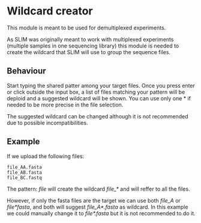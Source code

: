 # Wildcard creator

This module is meant to be used for demultiplexed experiments.

As SLIM was originally meant to work with multiplexed experiments (multiple samples in one sequencing library) this module is needed to create the wildcard that SLIM will use to group the sequence files.

## Behaviour

Start typing the shared patter among your target files. Once you press enter or click outside the input box, a list of files matching your pattern will be deploid and a suggested wildcard will be shown. You can use only one * if needed to be more precise in the file selection.

The suggested wildcard can be changed although it is not recommended due to possible incompatibilities.

## Example

If we upload the following files:
```
file_AA.fasta
file_AB.fasta
file_BC.fastq
```

The pattern: _file_ will create the wildcard _file\_*_ and will reffer to all the files.

However, if only the fasta files are the target we can use both _file\_A_ or _file*fasta_, and both will suggest _file\_A*.fasta_ as wildcard. In this example we could manually change it to _file*.fasta_ but it is not recommended to do it.